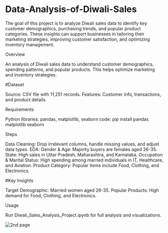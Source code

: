 # Data-Analysis-of-Diwali-Sales
The goal of this project is to analyze Diwali sales data to identify key customer demographics, purchasing trends, and popular product categories. These insights can support businesses in tailoring their marketing strategies, improving customer satisfaction, and optimizing inventory management.

Overview

An analysis of Diwali sales data to understand customer demographics, spending patterns, and popular products. This helps optimize marketing and inventory strategies.

#Dataset

Source: CSV file with 11,251 records.
Features: Customer info, transactions, and product details.

Requirements

Python libraries: pandas, matplotlib, seaborn
code: pip install pandas matplotlib seaborn

Steps

Data Cleaning: Drop irrelevant columns, handle missing values, and adjust data types.
EDA:
Gender & Age: Majority buyers are females aged 26-35.
State: High sales in Uttar Pradesh, Maharashtra, and Karnataka.
Occupation & Marital Status: High spending among married individuals in IT, Healthcare, and Aviation.
Product Category: Popular items include Food, Clothing, and Electronics.

#Key Insights

Target Demographic: Married women aged 26-35.
Popular Products: High demand for Food, Clothing, and Electronics.

Usage

Run Diwali_Sales_Analysis_Project.ipynb for full analysis and visualizations.

![2nd page](https://github.com/user-attachments/assets/96b3a36b-3e5c-4cc1-8b80-fcdeb2754027)
